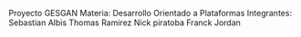Proyecto GESGAN
Materia: Desarrollo Orientado a Plataformas
Integrantes:
Sebastian Albis
Thomas Ramirez
Nick piratoba
Franck Jordan
